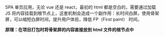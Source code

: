 SPA 单页应用，无论 vue 还是 react，最初的 html 都是空白的，需要通过加载 JS 将内容挂载到根节点上，这套机制会造成一个副作用：长时间白屏。使用骨架屏，可以缩短白屏时间，提升用户体验，降低 FP（First paint） 时间。

**原理：在项目打包时将骨架屏的内容直接放到 html 文件的根节点中**